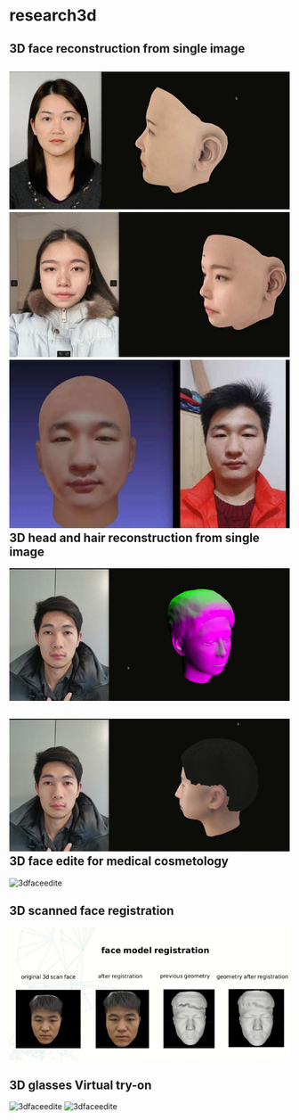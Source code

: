 # research3d

3D face reconstruction from single image
---------------------------------------------
![3dfaceedite](https://github.com/utc1205/research3d/blob/main/generateFace3D.gif)
![3dfaceedite](https://github.com/utc1205/research3d/blob/main/generateFace3D2.gif)
![3dfaceedite](https://github.com/utc1205/research3d/blob/main/2.jpg)
3D head and hair reconstruction from single image
---------------------------------------------------
![3dfaceedite](https://github.com/utc1205/research3d/blob/main/head_hair_geometry.gif)

![3dfaceedite](https://github.com/utc1205/research3d/blob/main/head_hair.gif)
3D face edite for medical cosmetology
--------------------------------------

![3dfaceedite](https://github.com/utc1205/research3d/blob/main/face3Dedite.gif)


3D scanned face registration
-------------------------------
![3dfaceedite](https://github.com/utc1205/research3d/blob/main/face_registration.gif)


3D glasses Virtual try-on
----------------------------------------
![3dfaceedite](https://github.com/utc1205/research3d/blob/main/landmarkdetection.gif)
![3dfaceedite](https://github.com/utc1205/research3d/blob/main/glass_try_on.gif)


